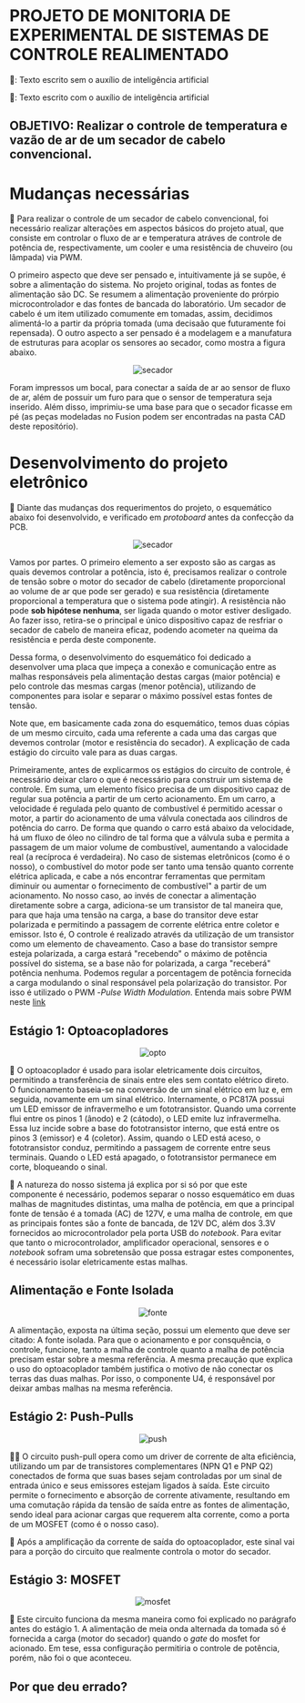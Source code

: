 # PROJETO DE MONITORIA DE EXPERIMENTAL DE SISTEMAS DE CONTROLE REALIMENTADO

🧠: Texto escrito sem o auxílio de inteligência artificial

🤖: Texto escrito com o auxílio de inteligência artificial

## OBJETIVO: Realizar o controle de temperatura e vazão de ar de um secador de cabelo convencional.

# Mudanças necessárias
🧠 Para realizar o controle de um secador de cabelo convencional, foi necessário realizar alterações em aspectos básicos do projeto atual, que consiste em controlar o fluxo de ar e temperatura atráves de controle de potência de, respectivamente, um cooler e uma resistência de chuveiro (ou lâmpada) via PWM.

O primeiro aspecto que deve ser pensado e, intuitivamente já se supõe, é sobre a alimentação do sistema. No projeto original, todas as fontes de alimentação são DC. Se resumem a alimentação proveniente do prórpio microcontrolador e das fontes de bancada do laboratório. Um secador de cabelo é um item utilizado comumente em tomadas, assim, decidimos alimentá-lo a partir da própria tomada (uma decisaão que futuramente foi repensada). O outro aspecto a ser pensado é a modelagem e a manufatura de estruturas para acoplar os sensores ao secador, como mostra a figura abaixo.

<p align="center">
  <img src="https://github.com/luizspinola/E_SCR_MONITORIA/blob/fd7203f281a3de32cfbce53ebf565b8b0dd9bbd7/images/secador.png" alt="secador">
</p>

Foram impressos um bocal, para conectar a saída de ar ao sensor de fluxo de ar, além de possuir um furo para que o sensor de temperatura seja inserido. Além disso, imprimiu-se uma base para que o secador ficasse em pé (as peças modeladas no Fusion podem ser encontradas na pasta CAD deste repositório).

# Desenvolvimento do projeto eletrônico

🧠 Diante das mudanças dos requerimentos do projeto, o esquemático abaixo foi desenvolvido, e verificado em _protoboard_ antes da confecção da PCB.

<p align="center">
  <img src="https://github.com/luizspinola/E_SCR_MONITORIA/blob/5854220135213a4ee05ba36546c0e48b903f04f7/images/Schematic_Secador_Scr.png" alt="secador">
</p>

Vamos por partes. O primeiro elemento a ser exposto são as cargas as quais devemos controlar a potência, isto é, precisamos realizar o controle de tensão sobre o motor do secador de cabelo (diretamente proporcional ao volume de ar que pode ser gerado) e sua resistência (diretamente proporcional a temperatura que o sistema pode atingir). A resistência não pode **sob hipótese nenhuma**, ser ligada quando o motor estiver desligado. Ao fazer isso, retira-se o principal e único dispositivo capaz de resfriar o secador de cabelo de maneira eficaz, podendo acometer na queima da resistência e perda deste componente.

Dessa forma, o desenvolvimento do esquemático foi dedicado a desenvolver uma placa que impeça a conexão e comunicação entre as malhas responsáveis pela alimentação destas cargas (maior potência) e pelo controle das mesmas cargas (menor potência), utilizando de componentes para isolar e separar o máximo possível estas fontes de tensão.

Note que, em basicamente cada zona do esquemático, temos duas cópias de um mesmo circuito, cada uma referente a cada uma das cargas que devemos controlar (motor e resistência do secador). A explicação de cada estágio do circuito vale para as duas cargas.

Primeiramente, antes de explicarmos os estágios do circuito de controle, é necessário deixar claro o que é necessário para construir um sistema de controle. Em suma, um elemento físico precisa de um dispositivo capaz de regular sua potência a partir de um certo acionamento. Em um carro, a velocidade é regulada pelo quanto de combustível é permitido acessar o motor, a partir do acionamento de uma válvula conectada aos cilindros de potência do carro. De forma que quando o carro está abaixo da velocidade, há um fluxo de óleo no cilindro de tal forma que a válvula suba e permita a passagem de um maior volume de combustível, aumentando a valocidade real (a recíproca é verdadeira). No caso de sistemas eletrônicos (como é o nosso), o combustível do motor pode ser tanto uma tensão quanto corrente elétrica aplicada, e cabe a nós encontrar ferramentas que permitam diminuir ou aumentar o fornecimento de combustível" a partir de um acionamento. No nosso caso, ao invés de conectar a alimentação diretamente sobre a carga, adiciona-se um transistor de tal maneira que, para que haja uma tensão na carga, a base do transitor deve estar polarizada e permitindo a passagem de corrente elétrica entre coletor e emissor. Isto é, O controle é realizado através da utilização de um transistor como um elemento de chaveamento. Caso a base do transistor sempre esteja polarizada, a carga estará "recebendo" o máximo de potência possível do sistema, se a base não for polarizada, a carga "receberá" potência nenhuma. Podemos regular a porcentagem de potência fornecida a carga modulando o sinal responsável pela polarização do transistor. Por isso é utilizado o PWM -_Pulse Width Modulation_. Entenda mais sobre PWM neste [link](https://www.youtube.com/shorts/xqR8hdYKgJs)   



## Estágio 1: Optoacopladores

<p align="center">
  <img src="https://github.com/luizspinola/E_SCR_MONITORIA/blob/76f16076b71ec76a1ff509dff280be8ef9a71f41/images/opto.png" alt="opto">
</p>

🤖 O optoacoplador é usado para isolar eletricamente dois circuitos, permitindo a transferência de sinais entre eles sem contato elétrico direto. O funcionamento baseia-se na conversão de um sinal elétrico em luz e, em seguida, novamente em um sinal elétrico. Internamente, o PC817A possui um LED emissor de infravermelho e um fototransistor. Quando uma corrente flui entre os pinos 1 (ânodo) e 2 (cátodo), o LED emite luz infravermelha. Essa luz incide sobre a base do fototransistor interno, que está entre os pinos 3 (emissor) e 4 (coletor). Assim, quando o LED está aceso, o fototransistor conduz, permitindo a passagem de corrente entre seus terminais. Quando o LED está apagado, o fototransistor permanece em corte, bloqueando o sinal.

🧠 A natureza do nosso sistema já explica por si só por que este componente é necessário, podemos separar o nosso esquemático em duas malhas de magnitudes distintas, uma malha de potência, em que a principal fonte de tensão é a tomada (AC) de 127V, e uma malha de controle, em que as principais fontes são a fonte de bancada, de 12V DC, além dos 3.3V fornecidos ao microcontrolador pela porta USB do _notebook_. Para evitar que tanto o microcontrolador, amplificador operacional, sensores e o _notebook_ sofram uma sobretensão que possa estragar estes componentes, é necessário isolar eletricamente estas malhas. 

## Alimentação e Fonte Isolada

<p align="center">
  <img src="https://github.com/luizspinola/E_SCR_MONITORIA/blob/00c682b61cbbdcfb7eab54666a1082dce40f28de/images/alimentacao.png" alt="fonte">
</p>

A alimentação, exposta na última seção, possui um elemento que deve ser citado: A fonte isolada. Para que o acionamento e por consquência, o controle, funcione, tanto a malha de controle quanto a malha de potência precisam estar sobre a mesma referência. A mesma precaução que explica o uso do optoacoplador também justifica o motivo de não conectar os terras das duas malhas. Por isso, o componente U4, é responsável por deixar ambas malhas na mesma referência.

## Estágio 2: Push-Pulls

<p align="center">
  <img src="https://github.com/luizspinola/E_SCR_MONITORIA/blob/8b4d0cf5edfb41e455b89dd79b8a1ae3c9ea84aa/images/push_pull.png" alt="push">
</p>

🤖🧠 O circuito push-pull opera como um driver de corrente de alta eficiência, utilizando um par de transistores complementares (NPN Q1 e PNP Q2) conectados de forma que suas bases sejam controladas por um sinal de entrada único e seus emissores estejam ligados à saída. Este circuito permite o fornecimento e absorção de corrente ativamente, resultando em uma comutação rápida da tensão de saída entre as fontes de alimentação, sendo ideal para acionar cargas que requerem alta corrente, como a porta de um MOSFET (como é o nosso caso).

🧠 Após a amplificação da corrente de saída do optoacoplador, este sinal vai para a porção do circuito que realmente controla o motor do secador.

## Estágio 3: MOSFET

<p align="center">
  <img src="https://github.com/luizspinola/E_SCR_MONITORIA/blob/8b4d0cf5edfb41e455b89dd79b8a1ae3c9ea84aa/images/mosfet.png" alt="mosfet">
</p>

🧠 Este circuito funciona da mesma maneira como foi explicado no parágrafo antes do estágio 1. A alimentação de meia onda alternada da tomada só é fornecida a carga (motor do secador) quando o _gate_ do mosfet for acionado. Em tese, essa configuração permitiria o controle de potência, porém, não foi o que aconteceu.

## Por que deu errado?




